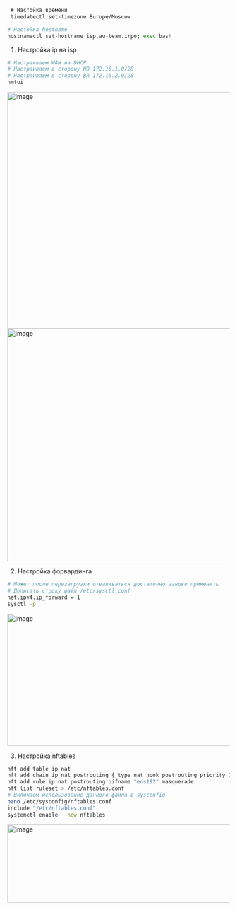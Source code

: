 ```bash
 # Настойка времени
 timedatectl set-timezone Europe/Moscow
```

```bash
# Настойка hostname
hostnamectl set-hostname isp.au-team.irpo; exec bash
```

1. Настройка ip на isp
```bash
# Настраиваем WAN на DHCP
# Настраиваем в сторону HQ 172.16.1.0/28
# Настраиваем в сторону BR 172.16.2.0/28
nmtui
```
<img width="787" height="536" alt="image" src="https://github.com/user-attachments/assets/3b797a92-0487-41cc-877c-18aca2d72097" />
<img width="788" height="526" alt="image" src="https://github.com/user-attachments/assets/2e89fb19-85c1-455c-aeec-0e7ce61aa324" />



2. Настройка форвардинга
```bash
# Может после перезагрузки отваливаться достаточно заново применить
# Дописать строку файл /etc/sysctl.conf
net.ipv4.ip_forward = 1 
sysctl -p 
```
<img width="723" height="299" alt="image" src="https://github.com/user-attachments/assets/2d34f196-c7e3-4883-9f42-0e7bad22d1ce" />


3. Настройка nftables
```bash
nft add table ip nat
nft add chain ip nat postrouting { type nat hook postrouting priority 100 \; }
nft add rule ip nat postrouting oifname "ens192" masquerade
nft list ruleset > /etc/nftables.conf
# Включаем использование данного файла в sysconfig
nano /etc/sysconfig/nftables.conf
include "/etc/nftables.conf"
systemctl enable --now nftables
```
<img width="868" height="177" alt="image" src="https://github.com/user-attachments/assets/83e8906a-6601-43e4-91d3-18ad65dbf71a" />


